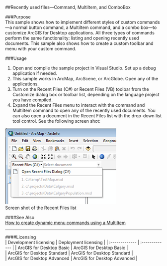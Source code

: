 ##Recently used files—Command, MultiItem, and ComboBox

###Purpose  
This sample shows how to implement different styles of custom commands—a normal button command, a MultiItem command, and a combo box—to customize ArcGIS for Desktop applications. All three types of commands perform the same functionality: listing and opening recently used documents. This sample also shows how to create a custom toolbar and menu with your custom command.   


###Usage
1. Open and compile the sample project in Visual Studio. Set up a debug application if needed.  
1. This sample works in ArcMap, ArcScene, or ArcGlobe. Open any of the applications.  
1. Turn on the Recent Files (C#) or Recent Files (VB) toolbar from the Customize dialog box or toolbar list, depending on the language project you have compiled.  
1. Expand the Recent Files menu to interact with the command and MultiItem command to open any of the recently used documents. You can also open a document in the Recent Files list with the drop-down list tool control. See the following screen shot:  



![Screen shot of the Recent Files list](images/pic1.png)  
Screen shot of the Recent Files list  




####See Also  
[How to create dynamic menu commands using a MultiItem](http://desktop.arcgis.com/search/?q=How%20to%20create%20dynamic%20menu%20commands%20using%20a%20MultiItem&p=0&language=en&product=arcobjects-sdk-dotnet&version=&n=15&collection=help)  


---------------------------------

####Licensing  
| Development licensing | Deployment licensing | 
| :------------- | :------------- | 
| ArcGIS for Desktop Basic | ArcGIS for Desktop Basic |  
| ArcGIS for Desktop Standard | ArcGIS for Desktop Standard |  
| ArcGIS for Desktop Advanced | ArcGIS for Desktop Advanced |  


